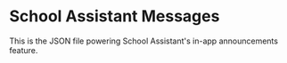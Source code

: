 # School Assistant Messages
This is the JSON file powering School Assistant's in-app announcements feature.
